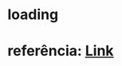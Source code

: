 # loading

# referência: <a href="https://www.youtube.com/watch?v=j2T9oAWhF38&ab_channel=SimpleDev">Link</a>
